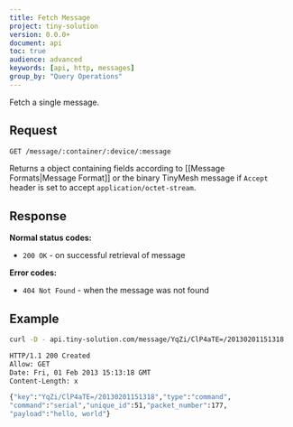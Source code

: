 ```yaml
---
title: Fetch Message
project: tiny-solution
version: 0.0.0+
document: api
toc: true
audience: advanced
keywords: [api, http, messages]
group_by: "Query Operations"
---
```


Fetch a single message.


## Request

```bash
GET /message/:container/:device/:message
```

Returns a object containing fields according to [[Message Formats|Message Format]]
or the binary TinyMesh message if `Accept` header is set to accept
`application/octet-stream`.


## Response

**Normal status codes:**

* `200 OK` - on successful retrieval of message

**Error codes:**

* `404 Not Found` - when the message was not found


## Example

```bash
curl -D - api.tiny-solution.com/message/YqZi/ClP4aTE=/20130201151318 

HTTP/1.1 200 Created
Allow: GET
Date: Fri, 01 Feb 2013 15:13:18 GMT
Content-Length: x

{"key":"YqZi/ClP4aTE=/20130201151318","type":"command",
"command":"serial","unique_id":51,"packet_number":177,
"payload":"hello, world"}
```
